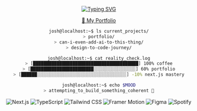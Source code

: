 <div align="center">

[![Typing SVG](https://readme-typing-svg.demolab.com/?lines=Product+Designer+from+South+Africa+🇿🇦;Aspiring+Design+Engineer;Building+Experiences+With+Minimal+Vibe+Coding+👀;Metal+Music+Enthusiast+%F0%9F%A4%98&font=Fira%20Code&center=true&width=600&height=50&color=f75c7e&vCenter=true&size=20&pause=1000)](https://github.com/BL4nk19)

[🔗 My Portfolio](https://www.joshvilensky.dev/)

```bash
josh@localhost:~$ ls current_projects/
> portfolio/
> can-i-even-add-ai-to-this-thing/
> design-to-code-journey/

josh@localhost:~$ cat reality_check.log
> [████████████████████████████████████████] 100% coffee
> [████████████████████████░░░░░░░░░░░░░░░░] 60% portfolio
> [██████░░░░░░░░░░░░░░░░░░░░░░░░░░░░░░░░░░] -10% next.js mastery

josh@localhost:~$ echo $MOOD
> attempting_to_build_something_coherent 🤞
```


![Next.js](https://img.shields.io/badge/Next.js-000?style=flat-square&logo=nextdotjs&logoColor=white)
![TypeScript](https://img.shields.io/badge/TypeScript-007ACC?style=flat-square&logo=typescript&logoColor=white)
![Tailwind CSS](https://img.shields.io/badge/Tailwind_CSS-38B2AC?style=flat-square&logo=tailwind-css&logoColor=white)
![Framer Motion](https://img.shields.io/badge/Framer%20Motion-black?style=flat-square&logo=framer&logoColor=blue)
![Figma](https://img.shields.io/badge/Figma-F24E1E?style=flat-square&logo=figma&logoColor=white)
![Spotify](https://img.shields.io/badge/Spotify-1ED760?style=flat-square&logo=spotify&logoColor=white)


</div>

